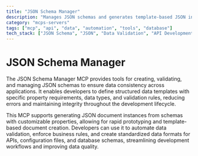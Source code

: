 ```yaml
---
title: "JSON Schema Manager"
description: "Manages JSON schemas and generates template-based JSON instances with custom properties for consistent data structures."
category: "mcps-servers"
tags: ["mcp", "api", "data", "automation", "tools", "database"]
tech_stack: ["JSON Schema", "JSON", "Data Validation", "API Development", "Configuration Management"]
---
```


# JSON Schema Manager

The JSON Schema Manager MCP provides tools for creating, validating, and managing JSON schemas to ensure data consistency across applications. It enables developers to define structured data templates with specific property requirements, data types, and validation rules, reducing errors and maintaining integrity throughout the development lifecycle.

This MCP supports generating JSON document instances from schemas with customizable properties, allowing for rapid prototyping and template-based document creation. Developers can use it to automate data validation, enforce business rules, and create standardized data formats for APIs, configuration files, and database schemas, streamlining development workflows and improving data quality.

